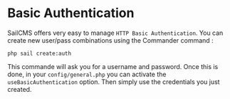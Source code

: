 # Basic Authentication <Badge type="tip" text="3.0.0" />

SailCMS offers very easy to manage `HTTP Basic Authentication`. You can create new user/pass combinations using the 
Commander command :

```shell
php sail create:auth
```

This commande will ask you for a username and password. Once this is done, in your `config/general.php` you can
activate the `useBasicAuthentication` option. Then simply use the credentials you just created.